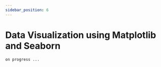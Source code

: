 ```yaml
---
sidebar_position: 6
---
```


# Data Visualization using Matplotlib and Seaborn

```python
on progress ...
```
